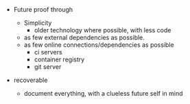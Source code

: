 ## 
- Future proof through
  - Simplicity
    - older technology where possible, with less code
  - as few external dependencies as possible.
  - as few online connections/dependencies as possible
    - ci servers
    - container registry
    - git server

- recoverable
  - document everything, with a clueless future self in mind

